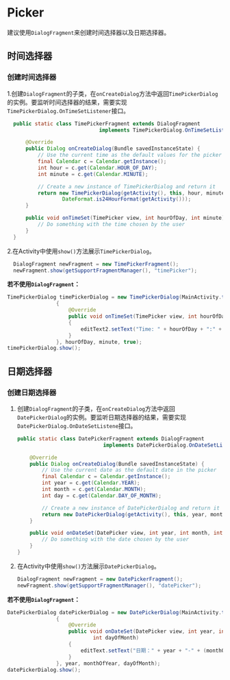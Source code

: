 # Picker
建议使用`DialogFragment`来创建时间选择器以及日期选择器。

## 时间选择器

### 创建时间选择器

1.创建`DialogFragment`的子类，在`onCreateDialog`方法中返回`TimePickerDialog`的实例。要监听时间选择器的结果，需要实现`TimePickerDialog.OnTimeSetListener`接口。

``` java
  public static class TimePickerFragment extends DialogFragment
                              implements TimePickerDialog.OnTimeSetListener {

      @Override
      public Dialog onCreateDialog(Bundle savedInstanceState) {
          // Use the current time as the default values for the picker
          final Calendar c = Calendar.getInstance();
          int hour = c.get(Calendar.HOUR_OF_DAY);
          int minute = c.get(Calendar.MINUTE);

          // Create a new instance of TimePickerDialog and return it
          return new TimePickerDialog(getActivity(), this, hour, minute,
                  DateFormat.is24HourFormat(getActivity()));
      }

      public void onTimeSet(TimePicker view, int hourOfDay, int minute) {
          // Do something with the time chosen by the user
      }
  }
```

2.在Activity中使用`show()`方法展示`TimePickerDialog`。

``` java
  DialogFragment newFragment = new TimePickerFragment();
  newFragment.show(getSupportFragmentManager(), "timePicker");
```

**若不使用`DialogFragment`：**

``` java
TimePickerDialog timePickerDialog = new TimePickerDialog(MainActivity.this, new TimePickerDialog.OnTimeSetListener()
                {
                    @Override
                    public void onTimeSet(TimePicker view, int hourOfDay, int minute)
                    {
                        editText2.setText("Time: " + hourOfDay + ":" + minute);
                    }
                }, hourOfDay, minute, true);
timePickerDialog.show();
```

## 日期选择器

### 创建日期选择器

1. 创建`DialogFragment`的子类，在`onCreateDialog`方法中返回`DatePickerDialog`的实例。要监听日期选择器的结果，需要实现`DatePickerDialog.OnDateSetListene`接口。

   ``` java
   public static class DatePickerFragment extends DialogFragment
                               implements DatePickerDialog.OnDateSetListener {

       @Override
       public Dialog onCreateDialog(Bundle savedInstanceState) {
           // Use the current date as the default date in the picker
           final Calendar c = Calendar.getInstance();
           int year = c.get(Calendar.YEAR);
           int month = c.get(Calendar.MONTH);
           int day = c.get(Calendar.DAY_OF_MONTH);

           // Create a new instance of DatePickerDialog and return it
           return new DatePickerDialog(getActivity(), this, year, month, day);
       }

       public void onDateSet(DatePicker view, int year, int month, int day) {
           // Do something with the date chosen by the user
       }
   }
   ```

2. 在Activity中使用`show()`方法展示`DatePickerDialog`。

   ``` java
   DialogFragment newFragment = new DatePickerFragment();
   newFragment.show(getSupportFragmentManager(), "datePicker");
   ```

**若不使用`DialogFragment`：**

``` java
DatePickerDialog datePickerDialog = new DatePickerDialog(MainActivity.this, new DatePickerDialog.OnDateSetListener()
                {
                    @Override
                    public void onDateSet(DatePicker view, int year, int monthOfYear,
                            int dayOfMonth)
                    {
                        editText.setText("日期：" + year + "-" + (monthOfYear + 1) + "-" + dayOfMonth);
                    }
                }, year, monthOfYear, dayOfMonth);
datePickerDialog.show();
```

